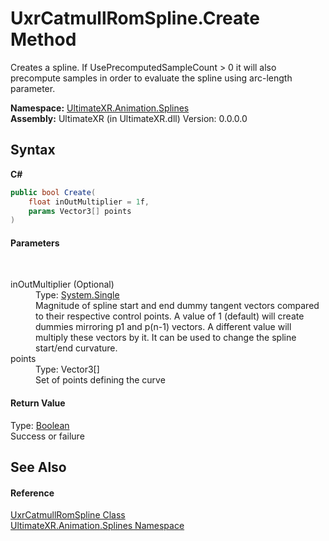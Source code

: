 # UxrCatmullRomSpline.Create Method 
 

Creates a spline. If UsePrecomputedSampleCount > 0 it will also precompute samples in order to evaluate the spline using arc-length parameter.

**Namespace:**&nbsp;<a href="N_UltimateXR_Animation_Splines">UltimateXR.Animation.Splines</a><br />**Assembly:**&nbsp;UltimateXR (in UltimateXR.dll) Version: 0.0.0.0

## Syntax

**C#**<br />
``` C#
public bool Create(
	float inOutMultiplier = 1f,
	params Vector3[] points
)
```


#### Parameters
&nbsp;<dl><dt>inOutMultiplier (Optional)</dt><dd>Type: <a href="https://docs.microsoft.com/dotnet/api/system.single" target="_blank" rel="noopener noreferrer">System.Single</a><br />Magnitude of spline start and end dummy tangent vectors compared to their respective control points. A value of 1 (default) will create dummies mirroring p1 and p(n-1) vectors. A different value will multiply these vectors by it. It can be used to change the spline start/end curvature.</dd><dt>points</dt><dd>Type: Vector3[]<br />Set of points defining the curve</dd></dl>

#### Return Value
Type: <a href="https://docs.microsoft.com/dotnet/api/system.boolean" target="_blank" rel="noopener noreferrer">Boolean</a><br />Success or failure

## See Also


#### Reference
<a href="T_UltimateXR_Animation_Splines_UxrCatmullRomSpline">UxrCatmullRomSpline Class</a><br /><a href="N_UltimateXR_Animation_Splines">UltimateXR.Animation.Splines Namespace</a><br />
